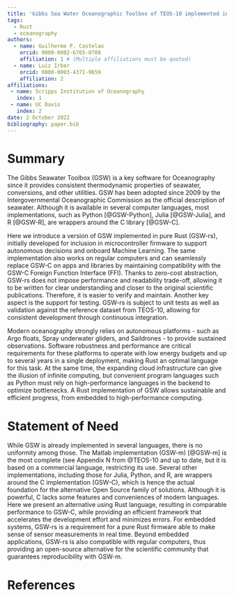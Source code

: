 ```yaml
---
title: 'Gibbs Sea Water Oceanographic Toolbox of TEOS-10 implemented in Rust'
tags:
  - Rust
  - oceanography
authors:
  - name: Guilherme P. Castelao
    orcid: 0000-0002-6765-0708
    affiliation: 1 # (Multiple affiliations must be quoted)
  - name: Luiz Irber
    orcid: 0000-0003-4371-9659
    affiliation: 2
affiliations:
 - name: Scripps Institution of Oceanography
   index: 1
 - name: UC Davis
   index: 2
date: 2 October 2022
bibliography: paper.bib
---
```


# Summary

The Gibbs Seawater Toolbox (GSW) is a key software for Oceanography since it
provides consistent thermodynamic properties of seawater, conversions, and
other utilities. GSW has been adopted since 2009 by the Intergovernmental
Oceanographic Commission as the official description of seawater. Although it
is available in several computer languages, most implementations, such as
Python [@GSW-Python], Julia [@GSW-Julia], and R [@GSW-R], are wrappers around the C library [@GSW-C].

Here we introduce a version of GSW implemented in pure Rust (GSW-rs),
initially developed for inclusion in microcontroller firmware to support
autonomous decisions and onboard Machine Learning. The same implementation
also works on regular computers and can seamlessly replace GSW-C on apps and
libraries by maintaining compatibility with the GSW-C Foreign Function
Interface (FFI). Thanks to zero-cost abstraction, GSW-rs does not impose
performance and readability trade-off, allowing it to be written for clear
understanding and closer to the original scientific publications. Therefore,
it is easier to verify and maintain. Another key aspect is the support for
testing. GSW-rs is subject to unit tests as well as validation against the
reference dataset from TEOS-10, allowing for consistent development through
continuous integration.

Modern oceanography strongly relies on autonomous platforms - such as Argo
floats, Spray underwater gliders, and Saildrones - to provide sustained
observations. Software robustness and performance are critical requirements
for these platforms to operate with low energy budgets and up to several years
in a single deployment, making Rust an optimal language for this task. At the
same time, the expanding cloud infrastructure can give the illusion of
infinite computing, but convenient program languages such as Python must rely
on high-performance languages in the backend to optimize bottlenecks. A Rust
implementation of GSW allows sustainable and efficient progress, from embedded
to high-performance computing.

# Statement of Need

While GSW is already implemented in several languages, there is no uniformity
among those. The Matlab implementation (GSW-m) [@GSW-m] is the most
complete (see Appendix N from @TEOS-10 and up to date, but it is based
on a commercial language, restricting its use. Several other implementations,
including those for Julia, Python, and R, are wrappers around the
C implementation (GSW-C), which is hence the actual foundation for the
alternative Open Source family of solutions. Although it is powerful, C lacks
some features and conveniences of modern languages. Here we present an
alternative using Rust language, resulting in comparable performance to GSW-C,
while providing an efficient framework that accelerates the development effort
and minimizes errors. For embedded systems, GSW-rs is a requirement for a
pure Rust firmware able to make sense of sensor measurements in real time.
Beyond embedded applications, GSW-rs is also compatible with regular computers, thus providing an open-source alternative for the scientific community that guarantees reproducibility with GSW-m.

# References
